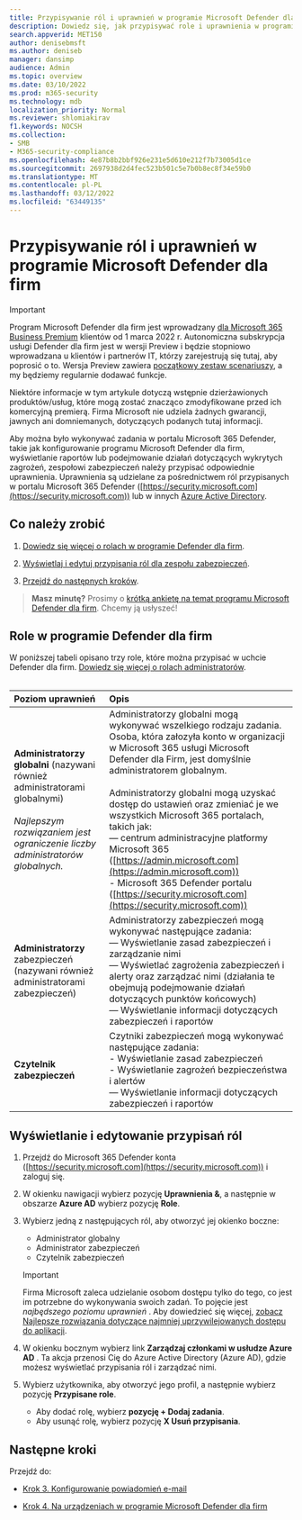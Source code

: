 ```yaml
---
title: Przypisywanie ról i uprawnień w programie Microsoft Defender dla firm
description: Dowiedz się, jak przypisywać role i uprawnienia w programie Microsoft Defender dla firm
search.appverid: MET150
author: denisebmsft
ms.author: deniseb
manager: dansimp
audience: Admin
ms.topic: overview
ms.date: 03/10/2022
ms.prod: m365-security
ms.technology: mdb
localization_priority: Normal
ms.reviewer: shlomiakirav
f1.keywords: NOCSH
ms.collection:
- SMB
- M365-security-compliance
ms.openlocfilehash: 4e87b8b2bbf926e231e5d610e212f7b73005d1ce
ms.sourcegitcommit: 2697938d2d4fec523b501c5e7b0b8ec8f34e59b0
ms.translationtype: MT
ms.contentlocale: pl-PL
ms.lasthandoff: 03/12/2022
ms.locfileid: "63449135"
---
```

# <a name="assign-roles-and-permissions-in-microsoft-defender-for-business"></a>Przypisywanie ról i uprawnień w programie Microsoft Defender dla firm

> [!IMPORTANT]
> Program Microsoft Defender dla firm jest wprowadzany [dla Microsoft 365 Business Premium](../../business-premium/index.md) klientów od 1 marca 2022 r. Autonomiczna subskrypcja usługi Defender dla firm jest w wersji Preview i będzie stopniowo wprowadzana u klientów i partnerów IT, [](https://aka.ms/mdb-preview) którzy zarejestrują się tutaj, aby poprosić o to. Wersja Preview zawiera [początkowy zestaw scenariuszy](mdb-tutorials.md#try-these-preview-scenarios), a my będziemy regularnie dodawać funkcje.
> 
> Niektóre informacje w tym artykule dotyczą wstępnie dzierżawionych produktów/usług, które mogą zostać znacząco zmodyfikowane przed ich komercyjną premierą. Firma Microsoft nie udziela żadnych gwarancji, jawnych ani domniemanych, dotyczących podanych tutaj informacji. 

Aby można było wykonywać zadania w portalu Microsoft 365 Defender, takie jak konfigurowanie programu Microsoft Defender dla firm, wyświetlanie raportów lub podejmowanie działań dotyczących wykrytych zagrożeń, zespołowi zabezpieczeń należy przypisać odpowiednie uprawnienia. Uprawnienia są udzielane za pośrednictwem ról przypisanych w portalu Microsoft 365 Defender ([https://security.microsoft.com](https://security.microsoft.com)) lub w innych [Azure Active Directory](/azure/active-directory/roles/manage-roles-portal). 

## <a name="what-to-do"></a>Co należy zrobić

1. [Dowiedz się więcej o rolach w programie Defender dla firm](#roles-in-defender-for-business).

2. [Wyświetlaj i edytuj przypisania ról dla zespołu zabezpieczeń](#view-or-edit-role-assignments).

3. [Przejdź do następnych kroków](#next-steps).

>
> **Masz minutę?**
> Prosimy o <a href="https://microsoft.qualtrics.com/jfe/form/SV_0JPjTPHGEWTQr4y" target="_blank">krótką ankietę na temat programu Microsoft Defender dla firm</a>. Chcemy ją usłyszeć!
>


## <a name="roles-in-defender-for-business"></a>Role w programie Defender dla firm

W poniższej tabeli opisano trzy role, które można przypisać w uchcie Defender dla firm. [Dowiedz się więcej o rolach administratorów](../../admin/add-users/about-admin-roles.md). <br/><br/>

| Poziom uprawnień | Opis |
|:---|:---|
| **Administratorzy globalni** (nazywani również administratorami globalnymi) <br/><br/> *Najlepszym rozwiązaniem jest ograniczenie liczby administratorów globalnych.* | Administratorzy globalni mogą wykonywać wszelkiego rodzaju zadania. Osoba, która załozyła konto w organizacji w Microsoft 365 usługi Microsoft Defender dla Firm, jest domyślnie administratorem globalnym. <br/><br/> Administratorzy globalni mogą uzyskać dostęp do ustawień oraz zmieniać je we wszystkich Microsoft 365 portalach, takich jak: <br/>— centrum administracyjne platformy Microsoft 365 ([https://admin.microsoft.com](https://admin.microsoft.com)) <br/>- Microsoft 365 Defender portalu ([https://security.microsoft.com](https://security.microsoft.com)) |
| **Administratorzy** zabezpieczeń (nazywani również administratorami zabezpieczeń) | Administratorzy zabezpieczeń mogą wykonywać następujące zadania: <br/>— Wyświetlanie zasad zabezpieczeń i zarządzanie nimi <br/>— Wyświetlać zagrożenia zabezpieczeń i alerty oraz zarządzać nimi (działania te obejmują podejmowanie działań dotyczących punktów końcowych) <br/>— Wyświetlanie informacji dotyczących zabezpieczeń i raportów |
| **Czytelnik zabezpieczeń** | Czytniki zabezpieczeń mogą wykonywać następujące zadania: <br/>- Wyświetlanie zasad zabezpieczeń <br/>- Wyświetlanie zagrożeń bezpieczeństwa i alertów <br/>— Wyświetlanie informacji dotyczących zabezpieczeń i raportów  |


## <a name="view-or-edit-role-assignments"></a>Wyświetlanie i edytowanie przypisań ról

1. Przejdź do Microsoft 365 Defender konta ([https://security.microsoft.com](https://security.microsoft.com)) i zaloguj się.

2. W okienku nawigacji wybierz pozycję **Uprawnienia &**, a następnie w obszarze **Azure AD** wybierz pozycję **Role**.

3. Wybierz jedną z następujących ról, aby otworzyć jej okienko boczne:

   - Administrator globalny
   - Administrator zabezpieczeń
   - Czytelnik zabezpieczeń

   > [!IMPORTANT]
   > Firma Microsoft zaleca udzielanie osobom dostępu tylko do tego, co jest im potrzebne do wykonywania swoich zadań. To pojęcie jest *najbędszego poziomu uprawnień* . Aby dowiedzieć się więcej, [zobacz Najlepsze rozwiązania dotyczące najmniej uprzywilejowanych dostępu do aplikacji](/azure/active-directory/develop/secure-least-privileged-access). 

4. W okienku bocznym wybierz link **Zarządzaj członkami w usłudze Azure AD** . Ta akcja przenosi Cię do Azure Active Directory (Azure AD), gdzie możesz wyświetlać przypisania ról i zarządzać nimi.

5. Wybierz użytkownika, aby otworzyć jego profil, a następnie wybierz pozycję **Przypisane role**.

   - Aby dodać rolę, wybierz **pozycję + Dodaj zadania**.
   - Aby usunąć rolę, wybierz pozycję **X Usuń przypisania**. 

## <a name="next-steps"></a>Następne kroki

Przejdź do:

- [Krok 3. Konfigurowanie powiadomień e-mail](mdb-email-notifications.md)

- [Krok 4. Na urządzeniach w programie Microsoft Defender dla firm](mdb-onboard-devices.md)